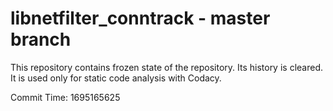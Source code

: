 # libnetfilter_conntrack - master branch

This repository contains frozen state of the repository.
Its history is cleared. It is used only for static code
analysis with Codacy.

Commit Time: 1695165625